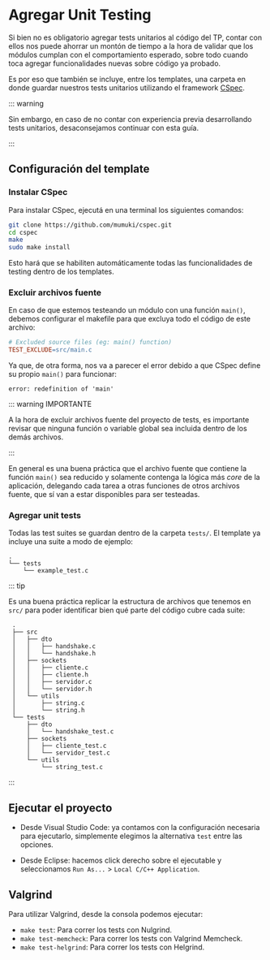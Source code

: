 # Agregar Unit Testing

Si bien no es obligatorio agregar tests unitarios al código del TP, contar con
ellos nos puede ahorrar un montón de tiempo a la hora de validar que los módulos
cumplan con el comportamiento esperado, sobre todo cuando toca agregar
funcionalidades nuevas sobre código ya probado.

Es por eso que también se incluye, entre los templates, una carpeta en donde
guardar nuestros tests unitarios utilizando el framework
[CSpec](https://docs.utnso.com.ar/guias/herramientas/cspec).

::: warning

Sin embargo, en caso de no contar con experiencia previa desarrollando tests
unitarios, desaconsejamos continuar con esta guía.

:::

## Configuración del template

### Instalar CSpec

Para instalar CSpec, ejecutá en una terminal los siguientes comandos:

```bash
git clone https://github.com/mumuki/cspec.git
cd cspec
make
sudo make install
```

Esto hará que se habiliten automáticamente todas las funcionalidades de testing
dentro de los templates.

### Excluir archivos fuente

En caso de que estemos testeando un módulo con una función `main()`,
debemos configurar el makefile para que excluya todo el código de este archivo:

```makefile
# Excluded source files (eg: main() function)
TEST_EXCLUDE=src/main.c
```

Ya que, de otra forma, nos va a parecer el error debido a que CSpec define su
propio `main()` para funcionar:

```
error: redefinition of 'main'
```

::: warning IMPORTANTE

A la hora de excluir archivos fuente del proyecto de tests, es importante
revisar que ninguna función o variable global sea incluida dentro de los demás
archivos.

:::

En general es una buena práctica que el archivo fuente que contiene la función
`main()` sea reducido y solamente contenga la lógica más _core_ de la
aplicación, delegando cada tarea a otras funciones de otros archivos fuente, que
sí van a estar disponibles para ser testeadas.

### Agregar unit tests

Todas las test suites se guardan dentro de la carpeta `tests/`. El template ya
incluye una suite a modo de ejemplo:

```
.
└── tests
    └── example_test.c
```

::: tip

Es una buena práctica replicar la estructura de archivos que tenemos en `src/`
para poder identificar bien qué parte del código cubre cada suite:

```
 .
 ├── src
 │   ├── dto
 │   │   ├── handshake.c
 │   │   └── handshake.h
 │   ├── sockets
 │   │   ├── cliente.c
 │   │   ├── cliente.h
 │   │   ├── servidor.c
 │   │   └── servidor.h
 │   └── utils
 │       ├── string.c
 │       └── string.h
 └── tests
     ├── dto
     │   └── handshake_test.c
     ├── sockets
     │   ├── cliente_test.c
     │   └── servidor_test.c
     └── utils
         └── string_test.c
```

:::


## Ejecutar el proyecto

- Desde Visual Studio Code: ya contamos con la configuración necesaria para
ejecutarlo, simplemente elegimos la alternativa `test` entre las opciones.

- Desde Eclipse: hacemos click derecho sobre el ejecutable y seleccionamos
`Run As...` > `Local C/C++ Application`.

## Valgrind

Para utilizar Valgrind, desde la consola podemos ejecutar:
- `make test`: Para correr los tests con Nulgrind.
- `make test-memcheck`: Para correr los tests con Valgrind Memcheck.
- `make test-helgrind`: Para correr los tests con Helgrind.
